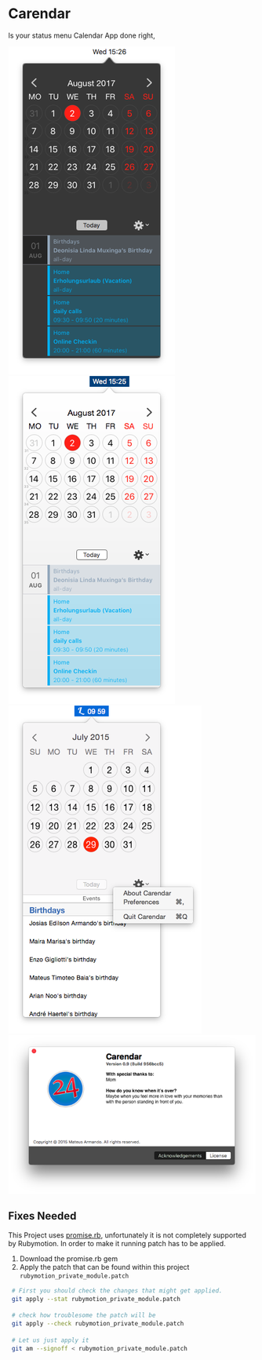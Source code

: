 # Carendar

Is your status menu Calendar App done right, 


![Current Date](https://raw.githubusercontent.com/seanlilmateus/carendar/master/about/current_month.PNG)
![Skip to another month](https://raw.githubusercontent.com/seanlilmateus/carendar/master/about/other_months.PNG)
![Popup for settings](https://raw.githubusercontent.com/seanlilmateus/carendar/master/about/settings.png)
![About Carendar Window](https://raw.githubusercontent.com/seanlilmateus/carendar/master/about/Screen_Shot_2015_10_16.PNG)


## Fixes Needed
This Project uses [promise.rb](https://github.com/lgierth/promise.rb), unfortunately it is not completely supported by Rubymotion. In order to make it running patch has to be applied.


1. Download the promise.rb gem
2. Apply the patch that can be found within this project `rubymotion_private_module.patch`


```sh
 # First you should check the changes that might get applied.
 git apply --stat rubymotion_private_module.patch
 
 # check how troublesome the patch will be
 git apply --check rubymotion_private_module.patch
 
 # Let us just apply it
 git am --signoff < rubymotion_private_module.patch

```


